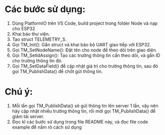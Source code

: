 # Các bước sử dụng:

1. Dùng PlatformIO trên VS Code, build project trong folder Node và nạp cho ESP32
2. Khai báo thư viện.
3. Tạo struct TELEMETRY_S.
4. Gọi TM_Init(): Gắn struct và khai báo bộ UART giao tiếp với ESP32.
5. Gọi TM_SetNodeName(): Đặt tên cho node để theo dõi trên giao diện.
6. Gọi TM_SetIdAssign(): Tạo các trường thông tin cần theo dõi, và gắn ID cho trường thông tin đó.
7. Gọi TM_SetDataField() để cập nhật giá trị cho trường thông tin, sau đó gọi TM_PublishData() để chốt gửi thông tin.

# Chú ý:

1. Mỗi lần gọi TM_PublishData() sẽ gửi thông tin lên server 1 lần, vậy nên hãy cập nhật nhiều trường thông tin, rồi mới gọi TM_PublishData() để giảm tải server.
2. Đọc kĩ các bước sử dụng trong file README này, và đọc file code example để nắm rõ cách sử dụng
